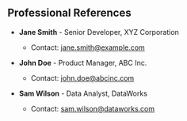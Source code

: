 ## Professional References

- **Jane Smith** - Senior Developer, XYZ Corporation
  - Contact: jane.smith@example.com

- **John Doe** - Product Manager, ABC Inc.
  - Contact: john.doe@abcinc.com

- **Sam Wilson** - Data Analyst, DataWorks
  - Contact: sam.wilson@dataworks.com
